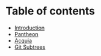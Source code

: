 # Table of contents

* [Introduction](README.md)
* [Pantheon](pantheon.md)
* [Acquia](acquia.md)
* [Git Subtrees](git-subtrees.md)

